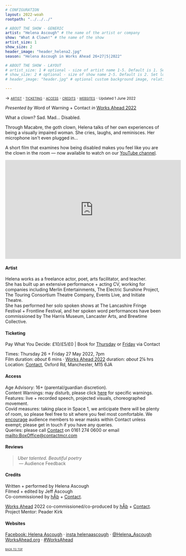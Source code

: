 ```yaml
---
# CONFIGURATION
layout: 2022-woah
rootpath: "../../../"

# ABOUT THE SHOW - GENERIC
artist: "Helena Ascough" # the name of the artist or company
show: "What A Clown!" # the name of the show
artist_size: 1
show_size: 2
header_image: "header_helena2.jpg"
season: "Helena Ascough in Works Ahead 26+27|5|2022"

# ABOUT THE SHOW - LAYOUT
# artist_size: 1 # optional - size of artist name 1-5. Default is 1. Set longer names to lower values
# show_size: 2 # optional - size of show name 2-5. Default is 2. Set longer names to lower values
# header_image: "header.jpg" # optional custom background image, relative to current page

---
```

<span style='font-variant: small-caps'>→ [artist](/current/2022-worksahead/ascough/#artist) · [ticketing](/current/2022-worksahead/ascough/#ticketing) · [access](/current/2022-worksahead/ascough/#access) · [credits](/current/2022-worksahead/ascough/#credits) · [websites](/current/2022-worksahead/ascough/#websites)</span> · <small>Updated 1 June 2022</small>        
        
*Presented by* Word of Warning + Contact *in* [Works Ahead 2022](/current/2022-worksahead)        
        
What a clown? Sad. Mad… Disabled.         
        
Through Macabre, the goth clown, Helena talks of her own experiences of being a visually impaired woman. She cries, laughs, and reminisces. Her microphone isn't even plugged in…         
         
A short film that examines how being disabled makes you feel like you are the clown in the room — now available to watch on our <a href="http://bit.ly/YTwarnmcr" target="_blank">YouTube channel</a>.        
        
<iframe width="560" height="315" src="https://www.youtube.com/embed/OXnLmCojOwI" title="YouTube video player" frameborder="0" allow="accelerometer; autoplay; clipboard-write; encrypted-media; gyroscope; picture-in-picture" allowfullscreen></iframe>        
        
#### Artist         
Helena works as a freelance actor, poet, arts facilitator, and teacher.<br>She has built up an extensive performance + acting CV, working for companies including Merlin Entertainments, The Electric Sunshine Project, The Touring Consortium Theatre Company, Events Live, and Initiate Theatre.<br>She has performed her solo spoken shows at The Lancashire Fringe Festival + Frontline Festival, and her spoken word performances have been
commissioned by The Harris Museum, Lancaster Arts, and Brewtime Collective.        
        
#### Ticketing          
Pay What You Decide: £10/£5/£0 | Book for <a href="https://contactmcr.com/book-online/254758" target="_blank">Thursday</a> or <a href="https://contactmcr.com/book-online/254759" target="_blank">Friday</a> via Contact        
        
Times: Thursday 26 + Friday 27 May 2022, 7pm<br>Film duration: *about* 6 mins · [Works Ahead 2022](/current/2022-worksahead) duration: *about* 2¼ hrs<br>Location: <a href="https://contactmcr.com/about-us/your-visit" target="_blank">Contact</a>, Oxford Rd, Manchester, M15 6JA        
        
#### Access         
Age Advisory: 16+ (parental/guardian discretion).<br>Content Warnings: may disturb, please click [here](/warnings) for specific warnings.<br>Features: live + recorded speech, projected visuals, choreographed movement.<br>Covid measures: taking place in Space 1, we anticipate there will be plenty of room, so please feel free to sit where you feel most comfortable. We <a href="https://contactmcr.com/covid-19-faq" target="_blank">encourage</a> audience members to wear masks within Contact unless exempt; please get in touch if you have any queries.<br>Queries: please call <a href="https://contactmcr.com/accessibility" target="_blank">Contact</a> on 0161 274 0600 or email <mailto:BoxOffice@contactmcr.com>        
        
#### Reviews         
>*Uber talented. Beautiful poetry*<br>&nbsp;— Audience Feedback       
         
#### Credits         
Written + performed by Helena Ascough<br>Filmed + edited by Jeff Ascough<br>Co-commissioned by [hÅb](/hab) + <a href="https://contactmcr.com" target="_blank">Contact</a>.        
        
[Works Ahead](/hab/worksahead) 2022 co-commissioned/co-produced by [hÅb](/hab) + <a href="https://contactmcr.com" target="_blank">Contact</a>.<br>Project Mentor: Peader Kirk        
         
#### Websites          
<a href="http://facebook.com/HelenaLouiseAscough" target="_blank">Facebook: Helena Ascough</a> · <a href="https://instagram.com/helenaascough" target="_blank">insta helenaascough</a> · <a href="http://twitter.com/Helena_Ascough" target="_blank">@Helena_Ascough</a><br><a href="http://worksahead.org" target="_blank">WorksAhead.org</a> · <a href="http://twitter.com/hashtag/WorksAhead" target="_blank">#WorksAhead</a>        
        
<small><span style='font-variant: small-caps'>[back to top](/current/2022-worksahead/ascough)</span></small>
